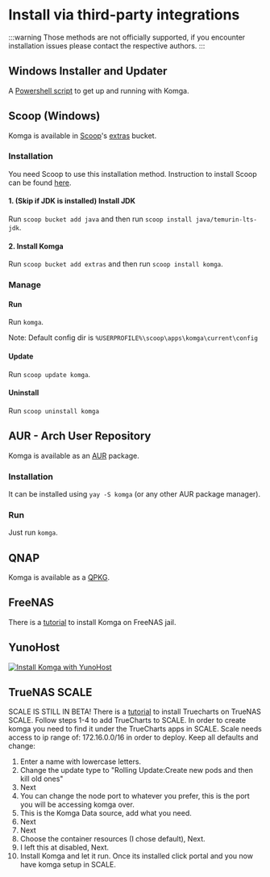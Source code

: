 # Install via third-party integrations

:::warning
Those methods are not officially supported, if you encounter installation issues please contact the respective authors.
:::

## Windows Installer and Updater

A [Powershell script](https://github.com/losslesspng/SetUpKomgaJava) to get up and running with Komga.

## Scoop (Windows)

Komga is available in [Scoop](https://github.com/ScoopInstaller/Scoop)'s [extras](https://github.com/ScoopInstaller/Extras) bucket.

### Installation

You need Scoop to use this installation method. Instruction to install Scoop can be found [here](https://github.com/ScoopInstaller/Scoop#installation).

#### 1. (Skip if JDK is installed) Install JDK
Run `scoop bucket add java` and then run `scoop install java/temurin-lts-jdk`.

#### 2. Install Komga
Run `scoop bucket add extras` and then run `scoop install komga`.

### Manage
#### Run
Run `komga`.

Note: Default config dir is `%USERPROFILE%\scoop\apps\komga\current\config`

#### Update
Run `scoop update komga`.

#### Uninstall
Run `scoop uninstall komga`

## AUR - Arch User Repository

Komga is available as an [AUR](https://aur.archlinux.org/packages/komga/) package.

### Installation

It can be installed using `yay -S komga` (or any other AUR package manager).

### Run

Just run `komga`.

## QNAP

Komga is available as a [QPKG](https://www.qnapclub.eu/en/qpkg/853).

## FreeNAS

There is a [tutorial](https://blog.tommyku.com/blog/deploying-komga-on-freenas-jail/) to install Komga on FreeNAS jail.

## YunoHost

[![Install Komga with YunoHost](https://install-app.yunohost.org/install-with-yunohost.svg)](https://install-app.yunohost.org/?app=komga)

## TrueNAS SCALE
SCALE IS STILL IN BETA!
There is a [tutorial](https://truecharts.org/manual/Quick-Start%20Guides/01-Open-Apps/) to install Truecharts on TrueNAS SCALE. Follow steps 1-4 to add TrueCharts to SCALE. 
In order to create komga you need to find it under the TrueCharts apps in SCALE.
Scale needs access to ip range of: 172.16.0.0/16 in order to deploy. 
Keep all defaults and change:  
1. Enter a name with lowercase letters.
2. Change the update type to "Rolling Update:Create new pods and then kill old ones"
3. Next
4. You can change the node port to whatever you prefer, this is the port you will be accessing komga over. 
5. This is the Komga Data source, add what you need. 
6. Next
7. Next
8. Choose the container resources (I chose default), Next.
9. I left this at disabled, Next.
10. Install Komga and let it run. 
Once its installed click portal and you  now have komga setup in SCALE. 
